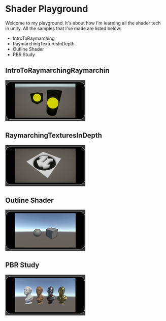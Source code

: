# Shader Playground

Welcome to my playground. It's about how I'm learning all the shader tech in unity. All the samples that I've made are listed below:

* IntroToRaymarching
* RaymarchingTexturesInDepth
* Outline Shader
* PBR Study

## IntroToRaymarchingRaymarchin
<img src="Doc/Imgs/IntroToRaymarching.png" width="50%">

## RaymarchingTexturesInDepth
<img src="Doc/Imgs/IntroToRaymarchingRaymarchin.png" width="50%">

## Outline Shader
<img src="Doc/Imgs/OutlineShader.png" width="50%">

## PBR Study
<img src="Doc/Imgs/PbrStudy.png" width="50%">
